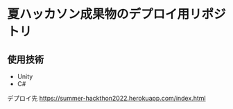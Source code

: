 # 夏ハッカソン成果物のデプロイ用リポジトリ

## 使用技術
- Unity
- C#

デプロイ先
https://summer-hackthon2022.herokuapp.com/index.html
